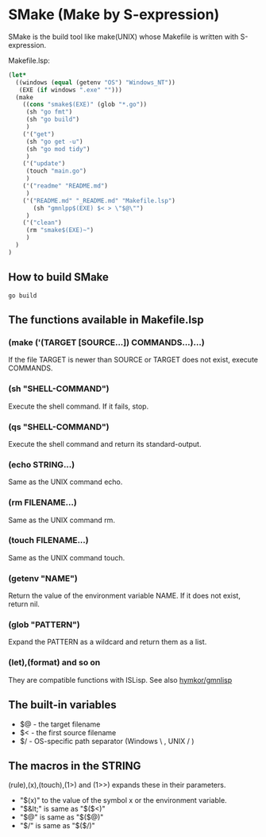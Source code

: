 SMake (Make by S-expression)
============================

SMake is the build tool like make(UNIX) whose Makefile is written with S-expression.

Makefile.lsp:

```lisp
(let*
  ((windows (equal (getenv "OS") "Windows_NT"))
   (EXE (if windows ".exe" "")))
  (make
    ((cons "smake$(EXE)" (glob "*.go"))
     (sh "go fmt")
     (sh "go build")
     )
    ('("get")
     (sh "go get -u")
     (sh "go mod tidy")
     )
    ('("update")
     (touch "main.go")
     )
    ('("readme" "README.md")
     )
    ('("README.md" "_README.md" "Makefile.lsp")
       (sh "gmnlpp$(EXE) $< > \"$@\"")
     )
    ('("clean")
     (rm "smake$(EXE)~")
     )
  )
)
```

## How to build SMake

```
go build
```

## The functions available in Makefile.lsp

### (make ('(TARGET [SOURCE...]) COMMANDS...)...)

If the file TARGET is newer than SOURCE or TARGET does not exist, execute COMMANDS.

### (sh "SHELL-COMMAND")

Execute the shell command. If it fails, stop.

### (qs "SHELL-COMMAND")

Execute the shell command and return its standard-output.

### (echo STRING...)

Same as the UNIX command echo.

### (rm FILENAME...)

Same as the UNIX command rm.

### (touch FILENAME...)

Same as the UNIX command touch.

### (getenv "NAME")

Return the value of the environment variable NAME. If it does not exist, return nil.

### (glob "PATTERN")

Expand the PATTERN as a wildcard and return them as a list.

### (let),(format) and so on

They are compatible functions with ISLisp. See also [hymkor/gmnlisp](https://github.com/hymkor/gmnlisp)

## The built-in variables

- $@ - the target filename
- $&lt; - the first source filename
- $/ - OS-specific path separator (Windows \ , UNIX / )

## The macros in the STRING

(rule),(x),(touch),(1&gt;) and (1&gt;&gt;) expands these in their parameters.

- "$(x)" to the value of the symbol x or the environment variable.
- "$&lt;" is same as "$($&lt;)"
- "$@" is same as "$($@)"
- "$/" is same as "$($/)"
